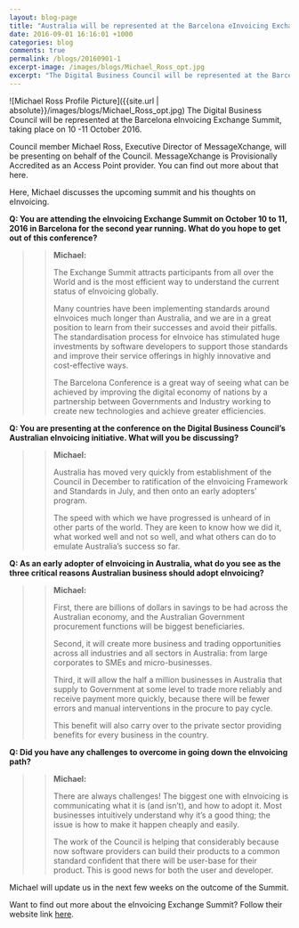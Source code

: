 ```yaml
---
layout: blog-page
title: "Australia will be represented at the Barcelona eInvoicing Exchange Summit"
date: 2016-09-01 16:16:01 +1000
categories: blog
comments: true
permalink: /blogs/20160901-1
excerpt-image: /images/blogs/Michael_Ross_opt.jpg
excerpt: "The Digital Business Council will be represented at the Barcelona eInvoicing Exchange Summit, taking place on 10 -11 October 2016.  Council member Michael Ross, Executive Director of MessageXchange, will be presenting on behalf of the Council. MessageXchange is Provisionally Accredited as an Access Point provider."
---
```


![Michael Ross Profile Picture]({{site.url | absolute}}/images/blogs/Michael_Ross_opt.jpg)
The Digital Business Council will be represented at the Barcelona eInvoicing Exchange Summit, taking place on 10 -11 October 2016.

Council member Michael Ross, Executive Director of MessageXchange, will be presenting on behalf of the Council. MessageXchange is Provisionally Accredited as an Access Point provider. You can find out more about that here.

Here, Michael discusses the upcoming summit and his thoughts on eInvoicing.

**Q: You are attending the eInvoicing Exchange Summit on October 10 to 11, 2016 in Barcelona for the second year running. What do you hope to get out of this conference?**

>> **Michael:** 
>>
>> The Exchange Summit attracts participants from all over the World and is the most efficient way to understand the current status of eInvoicing globally. 
>>
>> Many countries have been implementing standards around eInvoices much longer than Australia, and we are in a great position to learn from their successes and avoid their pitfalls. The standardisation process for eInvoice has stimulated huge investments by software developers to support those standards and improve their service offerings in highly innovative and cost-effective ways. 
>>
>> The Barcelona Conference is a great way of seeing what can be achieved by improving the digital economy of nations by a partnership between Governments and Industry working to create new technologies and achieve greater efficiencies.

**Q: You are presenting at the conference on the Digital Business Council’s Australian eInvoicing initiative. What will you be discussing?**

>> **Michael:** 
>>
>> Australia has moved very quickly from establishment of the Council in December to ratification of the eInvoicing Framework and Standards in July, and then onto an early adopters’ program. 
>>
>> The speed with which we have progressed is unheard of in other parts of the world. They are keen to know how we did it, what worked well and not so well, and what others can do to emulate Australia’s success so far.

**Q: As an early adopter of eInvoicing in Australia, what do you see as the three critical reasons Australian business should adopt eInvoicing?**

>> **Michael:** 
>>
>> First, there are billions of dollars in savings to be had across the Australian economy, and the Australian Government procurement functions will be biggest beneficiaries. 
>>
>> Second, it will create more business and trading opportunities across all industries and all sectors in Australia: from large corporates to SMEs and micro-businesses. 
>>
>> Third, it will allow the half a million businesses in Australia that supply to Government at some level to trade more reliably and receive payment more quickly, because there will be fewer errors and manual interventions in the procure to pay cycle. 
>>
>> This benefit will also carry over to the private sector providing benefits for every business in the country.

**Q: Did you have any challenges to overcome in going down the eInvoicing path?**

>> **Michael:** 
>>
>> There are always challenges! The biggest one with eInvoicing is communicating what it is (and isn’t), and how to adopt it. Most businesses intuitively understand why it’s a good thing; the issue is how to make it happen cheaply and easily. 
>>
>> The work of the Council is helping that considerably because now software providers can build their products to a common standard confident that there will be user-base for their product. This is good news for both the user and developer.

Michael will update us in the next few weeks on the outcome of the Summit.

Want to find out more about the eInvoicing Exchange Summit? Follow their website link [here](http://www.exchange-summit.com/agenda).
 
